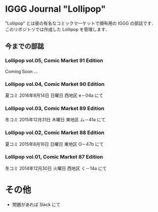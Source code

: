# IGGG Journal "Lollipop"

"Lollipop" とは彼の有名なコミックマーケットで頒布用の IGGG の部誌です．
このリポジトリでは作成した Lollipop を管理します．

## 今までの部誌

### Lollipop vol.05, Comic Market 91 Edition

Coming Soon ...

### Lollipop vol.04, Comic Market 90 Edition

夏コミ 2016年8月14日 日曜日 西地区 e－04a にて

### Lollipop vol.03, Comic Market 89 Edition

冬コミ 2015年12月31日 木曜日 東地区 ム－41a にて

### Lollipop vol.02, Comic Market 88 Edition

夏コミ 2015年8月16日 日曜日 東地区 O－47b にて

### Lollipop vol.01, Comic Market 87 Edition

冬コミ 2014年12月30日 火曜日 西地区 く－14a にて

# その他
- 問題があれば Slack にて
